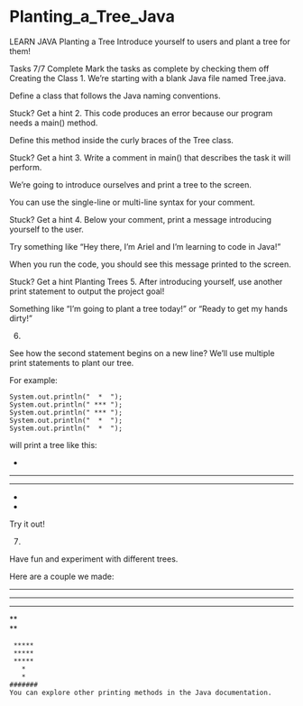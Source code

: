 # Planting_a_Tree_Java
LEARN JAVA
Planting a Tree
Introduce yourself to users and plant a tree for them!

Tasks
7/7 Complete
Mark the tasks as complete by checking them off
Creating the Class
1.
We’re starting with a blank Java file named Tree.java.

Define a class that follows the Java naming conventions.


Stuck? Get a hint
2.
This code produces an error because our program needs a main() method.

Define this method inside the curly braces of the Tree class.


Stuck? Get a hint
3.
Write a comment in main() that describes the task it will perform.

We’re going to introduce ourselves and print a tree to the screen.

You can use the single-line or multi-line syntax for your comment.


Stuck? Get a hint
4.
Below your comment, print a message introducing yourself to the user.

Try something like “Hey there, I’m Ariel and I’m learning to code in Java!”

When you run the code, you should see this message printed to the screen.


Stuck? Get a hint
Planting Trees
5.
After introducing yourself, use another print statement to output the project goal!

Something like “I’m going to plant a tree today!” or “Ready to get my hands dirty!”

6.
See how the second statement begins on a new line? We’ll use multiple print statements to plant our tree.

For example:

    System.out.println("  *  ");
    System.out.println(" *** ");
    System.out.println(" *** ");
    System.out.println("  *  ");
    System.out.println("  *  ");   
will print a tree like this:

  *  
 *** 
 *** 
  *  
  *  
Try it out!

7.
Have fun and experiment with different trees.

Here are a couple we made:

 * ** * 
 ****** 
  ****  
   **   
   **   
~~~~~~~~~~
 ***** 
 ***** 
 ***** 
   *   
   *   
#######
You can explore other printing methods in the Java documentation.
